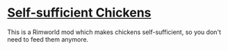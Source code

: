 # [Self-sufficient Chickens](https://steamcommunity.com/sharedfiles/filedetails/?id=3038860113)

This is a Rimworld mod which makes chickens self-sufficient, so you don't need to feed them anymore.
